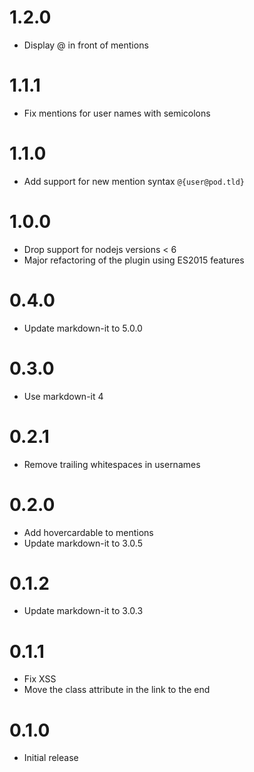 # 1.2.0

* Display @ in front of mentions

# 1.1.1

* Fix mentions for user names with semicolons

# 1.1.0

* Add support for new mention syntax `@{user@pod.tld}`

# 1.0.0

* Drop support for nodejs versions < 6
* Major refactoring of the plugin using ES2015 features

# 0.4.0

* Update markdown-it to 5.0.0

# 0.3.0

* Use markdown-it 4

# 0.2.1

* Remove trailing whitespaces in usernames

# 0.2.0

* Add hovercardable to mentions
* Update markdown-it to 3.0.5

# 0.1.2

* Update markdown-it to 3.0.3

# 0.1.1

* Fix XSS
* Move the class attribute in the link to the end

# 0.1.0

* Initial release
